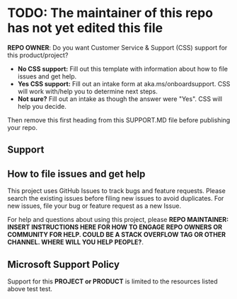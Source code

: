 # TODO: The maintainer of this repo has not yet edited this file

**REPO OWNER**: Do you want Customer Service & Support (CSS) support for this product/project?

- **No CSS support:** Fill out this template with information about how to file issues and get help.
- **Yes CSS support:** Fill out an intake form at aka.ms/onboardsupport. CSS will work with/help you to determine next steps.
- **Not sure?** Fill out an intake as though the answer were "Yes". CSS will help you decide.

Then remove this first heading from this SUPPORT.MD file before publishing your repo.

## Support

## How to file issues and get help

This project uses GitHub Issues to track bugs and feature requests. Please search the existing
issues before filing new issues to avoid duplicates. For new issues, file your bug or
feature request as a new Issue.

For help and questions about using this project, please **REPO MAINTAINER: INSERT INSTRUCTIONS HERE
FOR HOW TO ENGAGE REPO OWNERS OR COMMUNITY FOR HELP. COULD BE A STACK OVERFLOW TAG OR OTHER
CHANNEL. WHERE WILL YOU HELP PEOPLE?**.

## Microsoft Support Policy

Support for this **PROJECT or PRODUCT** is limited to the resources listed above test test.
